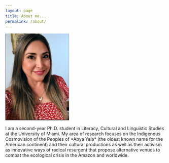 ```yaml
---
layout: page
title: About me...
permalink: /about/
---
```


![Luli Schmader](/images/Luli.png)
<p>I am a second-year Ph.D. student in Literacy, Cultural and Linguistic Studies at the University of Miami. My area of research focuses on the Indigenous Cosmovision of the Peoples of *Abya Yala* (the oldest known name for the American continent) and their cultural productions as well as their activism as innovative ways of radical resurgent that propose alternative venues to combat the ecological crisis in the Amazon and worldwide.
</p>

